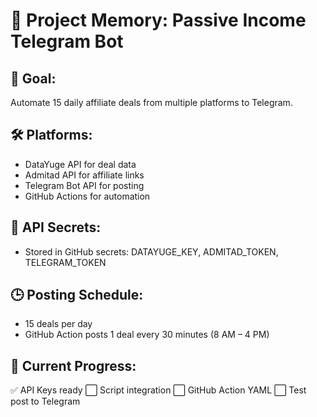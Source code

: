 
# 🔁 Project Memory: Passive Income Telegram Bot

## 🚀 Goal:
Automate 15 daily affiliate deals from multiple platforms to Telegram.

## 🛠 Platforms:
- DataYuge API for deal data
- Admitad API for affiliate links
- Telegram Bot API for posting
- GitHub Actions for automation

## 🔐 API Secrets:
- Stored in GitHub secrets: DATAYUGE_KEY, ADMITAD_TOKEN, TELEGRAM_TOKEN

## 🕒 Posting Schedule:
- 15 deals per day
- GitHub Action posts 1 deal every 30 minutes (8 AM – 4 PM)

## 🧱 Current Progress:
✅ API Keys ready
⬜ Script integration
⬜ GitHub Action YAML
⬜ Test post to Telegram
